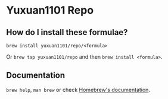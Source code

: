 # Yuxuan1101 Repo

## How do I install these formulae?

`brew install yuxuan1101/repo/<formula>`

Or `brew tap yuxuan1101/repo` and then `brew install <formula>`.

## Documentation

`brew help`, `man brew` or check [Homebrew's documentation](https://docs.brew.sh).
